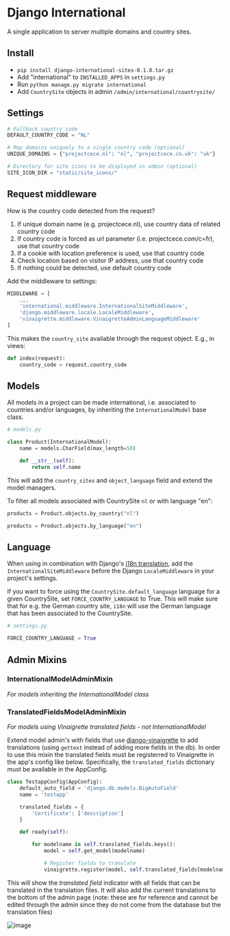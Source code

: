 # Django International 

A single application to server multiple domains and country sites. 

## Install

- `pip install django-international-sites-0.1.0.tar.gz`
- Add "international" to `INSTALLED_APPS` in `settings.py`
- Run `python manage.py migrate international`
- Add `CountrySite` objects in admin `/admin/international/countrysite/`

## Settings

```python
# Fallback country code
DEFAULT_COUNTRY_CODE = "NL"

# Map domains uniquely to a single country code (optional)
UNIQUE_DOMAINS = {"projectcece.nl": "nl", "projectcece.co.uk": "uk"}

# Directory for site icons to be displayed in admin (optional)
SITE_ICON_DIR = "static/site_icons/"
```

## Request middleware

How is the country code detected from the request?

1. If unique domain name (e.g. projectcece.nl), use country data of related country code
2. If country code is forced as url parameter (i.e. projectcece.com/c=fr), use that country code
3. If a cookie with location preference is used, use that country code
4. Check location based on visitor IP address, use that country code
5. If nothing could be detected, use default country code

Add the middleware to settings:

```python
MIDDLEWARE = [
	...
    'international.middleware.InternationalSiteMiddleware',
    'django.middleware.locale.LocaleMiddleware',
    'vinaigrette.middleware.VinaigretteAdminLanguageMiddleware'
]
```

This makes the `country_site` available through the request object. E.g., in views:

```python
def index(request):
    country_code = request.country_code
```

## Models

All models in a project can be made international, i.e. associated to countries and/or languages, by inheriting the `InternationalModel` base class.

```python
# models.py

class Product(InternationalModel):
    name = models.CharField(max_length=50)

    def __str__(self):
        return self.name
```

This will add the `country_sites` and `object_language` field and extend the model managers.

To filter all models associated with CountrySite `nl` or with language "en":

```python
products = Product.objects.by_country("nl")

products = Product.objects.by_language("en")
```

## Language

When using in combination with Django's [i18n translation](https://docs.djangoproject.com/en/3.2/topics/i18n/translation/), add the `InternationalSiteMiddleware` before the Django `LocaleMiddleware` in your project's settings.

If you want to force using the `CountrySite.default_language` language for a given CountrySite, set `FORCE_COUNTRY_LANGUAGE` to True. This will make sure that for e.g. the German country site, `i18n` will use the German language that has been associated to the CountrySite. 

```python
# settings.py

FORCE_COUNTRY_LANGUAGE = True
```

## Admin Mixins

### InternationalModelAdminMixin
_For models inheriting the InternationalModel class_

### TranslatedFieldsModelAdminMixin

_For models using Vinaigrette translated fields - not InternationalModel_

Extend model admin's with fields that use [django-vinaigrette](https://github.com/ecometrica/django-vinaigrette/) to add translations (using `gettext` instead of adding more fields in the db). In order to use this mixin the translated fields must be registerred to Vinaigrette in the app's config like below. Specifically, the `translated_fields` dictionary must be available in the AppConfig.

```python
class TestappConfig(AppConfig):
    default_auto_field = 'django.db.models.BigAutoField'
    name = 'testapp'

    translated_fields = {
        'Certificate': ['description']
    } 

    def ready(self):

        for modelname in self.translated_fields.keys():
            model = self.get_model(modelname)

            # Register fields to translate
            vinaigrette.register(model, self.translated_fields[modelname])
```

This will show the _translated field_ indicator with all fields that can be translated in the translation files. It will also add the current translations to the bottom of the admin page (note: these are for reference and cannot be edited through the admin since they do not come from the database but the translation files)

![image](https://user-images.githubusercontent.com/9480738/132023303-570613d9-d7c8-42c0-a0b7-4cb6d9ddc5c6.png)

